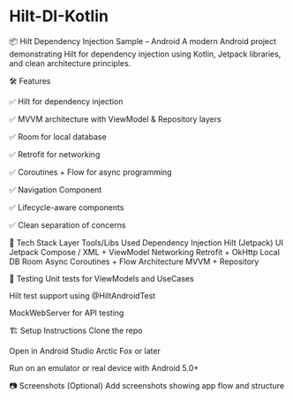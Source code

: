 # Hilt-DI-Kotlin
📦 Hilt Dependency Injection Sample – Android
A modern Android project demonstrating Hilt for dependency injection using Kotlin, Jetpack libraries, and clean architecture principles.

🛠️ Features

✅ Hilt for dependency injection

✅ MVVM architecture with ViewModel & Repository layers

✅ Room for local database

✅ Retrofit for networking

✅ Coroutines + Flow for async programming

✅ Navigation Component

✅ Lifecycle-aware components

✅ Clean separation of concerns

🚀 Tech Stack
Layer	Tools/Libs Used
Dependency Injection	Hilt (Jetpack)
UI	Jetpack Compose / XML + ViewModel
Networking	Retrofit + OkHttp
Local DB	Room
Async	Coroutines + Flow
Architecture	MVVM + Repository

🧪 Testing
Unit tests for ViewModels and UseCases

Hilt test support using @HiltAndroidTest

MockWebServer for API testing

🏗️ Setup Instructions
Clone the repo

Open in Android Studio Arctic Fox or later

Run on an emulator or real device with Android 5.0+

📷 Screenshots
(Optional) Add screenshots showing app flow and structure

